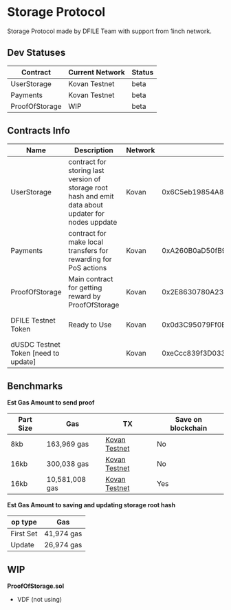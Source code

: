 # Storage Protocol

Storage Protocol made by DFILE Team with support from 1inch network.

## Dev Statuses

|Contract|Current Network|Status
|---|---|---|
|UserStorage|Kovan Testnet|beta
|Payments|Kovan Testnet|beta
|ProofOfStorage|WIP|beta


## Contracts Info

Name|Description|Network|Address|Updated
|---|---|---|---|---|
|UserStorage|contract for storing last version of storage root hash and emit data about updater for nodes uppdate|Kovan|0x6C5eb19854A80037C7E911128CFF13E81841A40F|May-26-2021 
|Payments|contract for make local transfers for rewarding for PoS actions|Kovan|0xA260B0aD50fB996cEffa614bAb75846E06991622|Jul-02-2021
|ProofOfStorage|Main contract for getting reward by ProofOfStorage|Kovan|0x2E8630780A231E8bCf12Ba1172bEB9055deEBF8B|May-22-2021
|DFILE Testnet Token|Ready to Use|Kovan|0x0d3C95079Ff0B4cf055a65EF4b63BbB047456848|May-21-2021
|dUSDC Testnet Token [need to update]||Kovan|0xeCcc839f3D03357be443D072660dbe307da0608C|May-21-2021

## Benchmarks

 **Est Gas Amount to send proof**
 
|Part Size|Gas|TX|Save on blockchain|
|---|---|---|---|
|8kb|163,969 gas|[Kovan Testnet](https://kovan.etherscan.io/tx/0xeeac74efd55becef0c70d4f0e599d37c43a848bcf2fbd6527f356e1e21282607)|No|
|16kb|300,038 gas|[Kovan Testnet](https://kovan.etherscan.io/tx/0xf48703c458954ba0e4609f18dce721a24a003db68565a9f354472e4edf687113)|No|
|16kb|10,581,008 gas|[Kovan Testnet](https://kovan.etherscan.io/tx/0xcdca6a4c3b8db736a4c75925255423bdffeddd4b12c38f3e68caa5b083c8f7fe)|Yes|

 **Est Gas Amount to saving and updating storage root hash**

|op type|Gas|
|---|---|
|First Set|41,974 gas|
|Update|26,974 gas|


## WIP 

 **ProofOfStorage.sol**

- VDF (not using)
